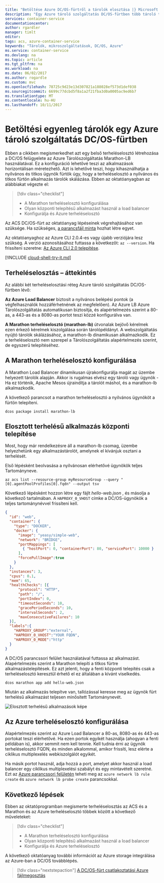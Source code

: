 ```yaml
---
title: "Betöltése Azure DC/OS-fürtről a tárolók elosztása |} Microsoft Docs"
description: "Egy Azure tároló szolgáltatás DC/OS-fürtben több tároló terheléselosztása."
services: container-service
documentationcenter: 
author: rgardler
manager: timlt
editor: 
tags: acs, azure-container-service
keywords: "Tárolók, mikroszolgáltatások, DC/OS, Azure"
ms.service: container-service
ms.devlang: na
ms.topic: article
ms.tgt_pltfrm: na
ms.workload: na
ms.date: 06/02/2017
ms.author: rogardle
ms.custom: mvc
ms.openlocfilehash: 78725c9d23e13d307821a188028ef573d1def038
ms.sourcegitcommit: 6699c77dcbd5f8a1a2f21fba3d0a0005ac9ed6b7
ms.translationtype: MT
ms.contentlocale: hu-HU
ms.lasthandoff: 10/11/2017
---
```

# <a name="load-balance-containers-in-an-azure-container-service-dcos-cluster"></a>Betöltési egyenleg tárolók egy Azure tároló szolgáltatás DC/OS-fürtben
Ebben a cikkben megismerkedhet azt egy belső terheléselosztó létrehozása a DC/OS felügyelete az Azure Tárolószolgáltatás Marathon-LB használatával. Ez a konfiguráció lehetővé teszi az alkalmazások horizontálisan méretezhető. Azt is lehetővé teszi, hogy kihasználhatja a nyilvános és titkos ügynök fürtök úgy, hogy a terheléselosztó a nyilvános és titkos fürtön alkalmazás tárolók skálázása. Ebben az oktatóanyagban az alábbiakat végezte el:

> [!div class="checklist"]
> * A Marathon terheléselosztó konfigurálása
> * Olyan központi telepítésű alkalmazást használ a load balancer
> * Konfigurálja és Azure terheléselosztó

Az ACS DC/OS-fürt az oktatóanyag lépéseinek végrehajtásához van szüksége. Ha szükséges, [a parancsfájl minta](./../kubernetes/scripts/container-service-cli-deploy-dcos.md) hozhat létre egyet.

Az oktatóanyaghoz az Azure CLI 2.0.4-es vagy újabb verziójára lesz szükség. A verzió azonosításához futtassa a következőt: `az --version`. Ha frissíteni szeretne: [Az Azure CLI 2.0 telepítése]( /cli/azure/install-azure-cli). 

[!INCLUDE [cloud-shell-try-it.md](../../../includes/cloud-shell-try-it.md)]

## <a name="load-balancing-overview"></a>Terheléselosztás – áttekintés

Az alábbi két terheléselosztási réteg Azure tároló szolgáltatás DC/OS-fürtben lévő: 

**Az Azure Load Balancer** biztosít a nyilvános belépési pontok (a végfelhasználók hozzáférhetnének az megfelelően). Az Azure LB Azure Tárolószolgáltatás automatikusan biztosítja, és alapértelmezés szerint a 80-as, a 443-as és a 8080-as portot teszi közzé konfigurálva van.

**A Marathon terheléselosztó (marathon-lb)** útvonalak bejövő kérelmek ezen érkező kérelmek kiszolgálása során tárolópéldányt. A webszolgáltatás nyújtó tárolók skálázásához, a marathon-lb dinamikusan alkalmazkodik. Ez a terheléselosztó nem szerepel a Tárolószolgáltatás alapértelmezés szerint, de egyszerű telepítéséhez.

## <a name="configure-marathon-load-balancer"></a>A Marathon terheléselosztó konfigurálása

A Marathon Load Balancer dinamikusan újrakonfigurálja magát az üzembe helyezett tárolók alapján. Akkor is rugalmas elvész egy tároló vagy ügynök - Ha ez történik, Apache Mesos újraindítja a tárolót máshol, és a marathon-lb alkalmazkodik.

A következő parancsot a marathon terheléselosztó a nyilvános ügynököt a fürtön telepíteni.

```azurecli-interactive
dcos package install marathon-lb
```

## <a name="deploy-load-balanced-application"></a>Elosztott terhelésű alkalmazás központi telepítése

Most, hogy már rendelkezésre áll a marathon-lb csomag, üzembe helyezhetünk egy alkalmazástárolót, amelynek el kívánjuk osztani a terhelését. 

Első lépésként beolvasása a nyilvánosan elérhetővé ügynökök teljes Tartományneve.

```azurecli-interactive
az acs list --resource-group myResourceGroup --query "[0].agentPoolProfiles[0].fqdn" --output tsv
```

Következő lépésként hozzon létre egy fájlt *hello-web.json* , és másolja a következő tartalmában. A `HAPROXY_0_VHOST` címke a DC/OS-ügynökök a teljes tartománynévvel frissíteni kell. 

```json
{
  "id": "web",
  "container": {
    "type": "DOCKER",
    "docker": {
      "image": "yeasy/simple-web",
      "network": "BRIDGE",
      "portMappings": [
        { "hostPort": 0, "containerPort": 80, "servicePort": 10000 }
      ],
      "forcePullImage":true
    }
  },
  "instances": 3,
  "cpus": 0.1,
  "mem": 65,
  "healthChecks": [{
      "protocol": "HTTP",
      "path": "/",
      "portIndex": 0,
      "timeoutSeconds": 10,
      "gracePeriodSeconds": 10,
      "intervalSeconds": 2,
      "maxConsecutiveFailures": 10
  }],
  "labels":{
    "HAPROXY_GROUP":"external",
    "HAPROXY_0_VHOST":"YOUR FQDN",
    "HAPROXY_0_MODE":"http"
  }
}
```

A DC/OS parancssori felület használatával futtassa az alkalmazást. Alapértelmezés szerint a Marathon telepíti a titkos fürtre alkalmazástelepítések. Ez azt jelenti, hogy a fenti központi telepítés csak a terheléselosztó keresztül érhető el ez általában a kívánt viselkedés.

```azurecli-interactive
dcos marathon app add hello-web.json
```

Miután az alkalmazás telepítve van, tallózással keresse meg az ügynök fürt terhelésű alkalmazást teljesen minősített Tartománynevét.

![Elosztott terhelésű alkalmazások képe](./media/container-service-load-balancing/lb-app.png)

## <a name="configure-azure-load-balancer"></a>Az Azure terheléselosztó konfigurálása

Alapértelmezés szerint az Azure Load Balancer a 80-as, 8080-as és 443-as portokat teszi elérhetővé. Ha ezen portok egyikét használja (ahogyan a fenti példában is), akkor semmit nem kell tennie. Kell tudnia érni az ügynök terheléselosztó FQDN, és minden alkalommal, amikor frissíti, lesz elérte a ciklikus multiplexelés webkiszolgálót egyikét. 

Ha másik portot használ, adja hozzá a port, amelyet akkor használ a load balancer egy ciklikus multiplexelési szabályt és egy mintavételt szeretné. Ezt az [Azure parancssori felületén](../../azure-resource-manager/xplat-cli-azure-resource-manager.md) teheti meg az `azure network lb rule create` és `azure network lb probe create` parancsokkal.

## <a name="next-steps"></a>Következő lépések

Ebben az oktatóprogramban megismerte terheléselosztás az ACS és a Marathon és az Azure terheléselosztó többek között a következő műveleteket:

> [!div class="checklist"]
> * A Marathon terheléselosztó konfigurálása
> * Olyan központi telepítésű alkalmazást használ a load balancer
> * Konfigurálja és Azure terheléselosztó

A következő oktatóanyag további információt az Azure storage integrálása az Azure-ban a DC/OS továbblépés.

> [!div class="nextstepaction"]
> [A DC/OS-fürt csatlakoztatási Azure fájlmegosztás](container-service-dcos-fileshare.md)